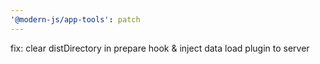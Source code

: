 ```yaml
---
'@modern-js/app-tools': patch
---
```


fix: clear distDirectory in prepare hook & inject data load plugin to server
